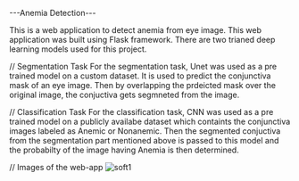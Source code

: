 ---Anemia Detection---

This is a web application to detect anemia from eye image. This web application was built using Flask framework. There are two trianed deep learning models used for this project.

// Segmentation Task
For the segmentation task, Unet was used as a pre trained model on a custom dataset. It is used to predict the conjunctiva mask of an eye image. Then by overlapping the prdeicted mask over the original image, the conjuctiva gets segmneted from the image.

// Classification Task
For the classification task, CNN was used as a pre trained model on a publicly availabe dataset which containts the conjunctiva images labeled as Anemic or Nonanemic. Then the segmented conjuctiva from the segmentation part mentioned above is passed to this model and the probabilty of the image having Anemia is then determined.

// Images of the web-app
![soft1](https://github.com/Syedz68/AnemiaDetection/assets/107263740/2419f5b3-db6f-43a6-bbab-ea61ae5668ec)
